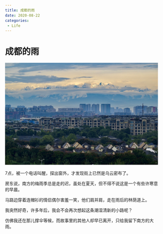 ```yaml
---
title: 成都的雨
date: 2020-08-22
categories:
 - Life
---
```



# 成都的雨

![img](./assets/181246088839.jpg)

7点，被一个电话叫醒，探出窗外，才发现街上已然是乌云密布了。 

房东说，南方的梅雨季总是走的迟，虽处在夏天，但不得不说这是一个有些许寒意的早晨。 

马路边穿着连帽衫的情侣偶尔害羞一笑，他们肩并肩，走在雨后的林荫道上。 

我突然好奇，许多年后，我会不会再次想起这条潮湿清新的小路呢？ 

仿佛我还在那儿撑伞等候，而故事里的其他人却早已离开，只给我留下南方的大雨。
